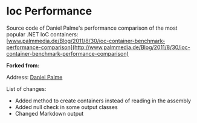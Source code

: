 Ioc Performance
===============

Source code of Daniel Palme's performance comparison of the most popular .NET IoC containers:  
[www.palmmedia.de/Blog/2011/8/30/ioc-container-benchmark-performance-comparison](http://www.palmmedia.de/Blog/2011/8/30/ioc-container-benchmark-performance-comparison)

**Forked from:**

Address: [Daniel Palme](https://github.com/danielpalme/IocPerformance)  


List of changes:

- Added method to create containers instead of reading in the assembly
- Added null check in some output classes
- Changed Markdown output